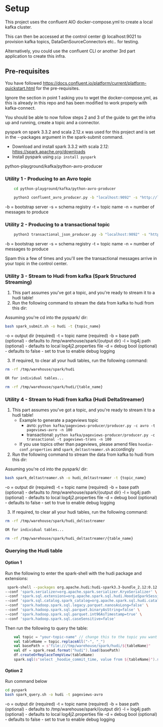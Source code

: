 # Setup

This project uses the confluent AIO docker-compose.yml to create a local kafka cluster.

This can then be accessed at the control center @ localhost:9021 to provision kafka topics, DataGenSourceConnectors etc.. for testing. 

Alternatively, you could use the confluent CLI or another 3rd part application to create this infra.

## Pre-requisites

You have followed https://docs.confluent.io/platform/current/platform-quickstart.html for the pre-requisites.

Ignore the section in point 1 asking you to wget the docker-compose.yml, as this is already in this repo and has been modified to work properly with kafka-connect.

You should be able to now follow steps 2 and 3 of the guide to get the infra up and running, create a topic and a connector.

pyspark on spark 3.3.2 and scala 2.12.x was used for this project and is set in the --packages argument in the spark-submit command.
- Download and install spark 3.3.2 with scala 2.12: https://spark.apache.org/downloads
- Install pyspark using `pip install pyspark`

python-playground/kafka/python-avro-producer
### Utility 1 - Producing to an Avro topic

```bash
    cd python-playground/kafka/python-avro-producer 
```

```bash
    python3 confluent_avro_producer.py -b "localhost:9092" -s "http://localhost:8081" -t {topic name}  -n 4
```

-b = bootstrap server
-s = schema registry
-t = topic name
-n = number of messages to produce

### Utility 2 - Producing to a transactional topic

```bash
    python3 transactional_json_producer.py -b "localhost:9092" -s "http://localhost:8081" -t {topic name}  -n 4
```

-b = bootstrap server
-s = schema registry
-t = topic name
-n = number of messages to produce

Spam this a few of times and you'll see the transactional messages arrive in your topic in the control center.

### Utility 3 - Stream to Hudi from kafka (Spark Structured Streaming)

1. This part assumes you've got a topic, and you're ready to stream it to a hudi table!
2. Run the following command to stream the data from kafka to hudi from this dir:

Assuming you're cd into the pyspark/ dir:

```bash
bash spark_submit.sh -o hudi -t {topic_name}
```

-o = output dir (required)
-t = topic name (required)
-b = base path (optional) - defaults to /tmp/warehouse/spark/{output dir}
-l = log4j path (optional) - defaults to local log4j2.properties file
-d = debug bool (optional) - defaults to false - set to true to enable debug logging

3. If required, to clear all your hudi tables, run the following command:

```bash
rm -rf /tmp/warehouse/spark/hudi

OR for individual tables...

rm -rf /tmp/warehouse/spark/hudi/{table_name}
```

### Utility 4 - Stream to Hudi from kafka (Hudi DeltaStreamer)

1. This part assumes you've got a topic, and you're ready to stream it to a hudi table!
    - Example to generate a pageviews topic
        - avro: `python kafka/pageviews-producer/producer.py -c avro -t pageviews-avro -n 100`
        - transactional:  `python kafka/pageviews-producer/producer.py -c transactional -t pageviews-trans -n 100`
    - If you use topics other than pageviews, please amend files `hoodie-conf.properties` and `spark_deltastreamer.sh` accordingly
2. Run the following command to stream the data from kafka to hudi from this dir:

Assuming you're cd into the pyspark/ dir:

```bash
bash spark_deltastreamer.sh -o hudi_deltastreamer -t {topic_name}
```

-o = output dir (required)
-t = topic name (required)
-b = base path (optional) - defaults to /tmp/warehouse/spark/{output dir}
-l = log4j path (optional) - defaults to local log4j2.properties file
-d = debug bool (optional) - defaults to false - set to true to enable debug logging

3. If required, to clear all your hudi tables, run the following command:

```bash
rm -rf /tmp/warehouse/spark/hudi_deltastreamer

OR for individual tables...

rm -rf /tmp/warehouse/spark/hudi_deltastreamer/{table_name}
```

### Querying the Hudi table

#### Option 1
Run the following to enter the spark-shell with the hudi package and extensions:

```bash
 spark-shell --packages org.apache.hudi:hudi-spark3.3-bundle_2.12:0.12.2 \
--conf 'spark.serializer=org.apache.spark.serializer.KryoSerializer' \
--conf 'spark.sql.extensions=org.apache.spark.sql.hudi.HoodieSparkSessionExtension' \
--conf 'spark.sql.catalog.spark_catalog=org.apache.spark.sql.hudi.catalog.HoodieCatalog' \
--conf 'spark.hadoop.spark.sql.legacy.parquet.nanosAsLong=false' \
--conf 'spark.hadoop.spark.sql.parquet.binaryAsString=false' \
--conf 'spark.hadoop.spark.sql.parquet.int96AsTimestamp=true' \
--conf 'spark.hadoop.spark.sql.caseSensitive=false'
```


Then run the following to query the table:

```scala
    val topic = "your-topic-name" // change this to the topic you want to query, rest of this block should be copy paste...
    val tableName = topic.replaceAll("-", "_")
    val basePath = s"file:///tmp/warehouse/spark/hudi/${tableName}"
    val df = spark.read.format("hudi").load(basePath)
    df.createOrReplaceTempView(tableName)
    spark.sql(s"select _hoodie_commit_time, value from ${tableName}").show(false)
```

#### Option 2
Run command below

```bash
cd pyspark
bash spark_query.sh -o hudi -t pageviews-avro
```

-o = output dir (required)
-t = topic name (required)
-b = base path (optional) - defaults to /tmp/warehouse/spark/{output dir}
-l = log4j path (optional) - defaults to local log4j2.properties file
-d = debug bool (optional) - defaults to false - set to true to enable debug logging
